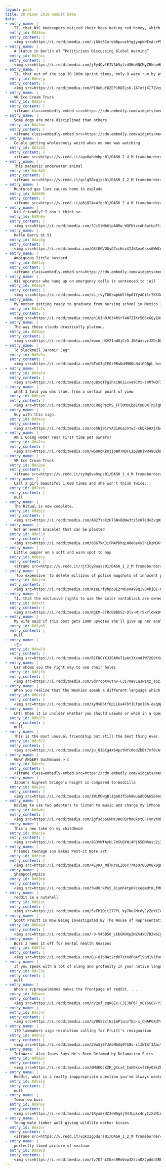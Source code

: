 ```yaml
---
layout: post
title: 20 Nisan 2018 Reddit Debe
data:
- entry_name: |
    TIL that NYC beekeepers noticed their bees making red honey, which led to an investigation that ultimately exposed the city's largest marijuana farm in the basement of a Brooklyn cherry factory
  entry_id: 8d88ow
  entry_content: |
    <img src=https://i.redditmedia.com/-jkUz5IurobDpuuzkYgjynpkNEvAcrP5R6BHAFPbA2I.jpg?s=c0a597ef39a5d1e9662c1537481523d7 frameborder=0>
- entry_name: |
    A Statue in Berlin of “Politicians Discussing Global Warming”
  entry_id: 8d7nxc
  entry_content: |
    <img src=https://i.redditmedia.com/jEy4OvfEIV3b5ylzd5HuNNCMyZBkhoHG2gxjPVylNtM.jpg?s=9d14ba42c821932ca24c246f903a8d2c frameborder=0>
- entry_name: |
    TIL that out of the top 30 100m sprint times, only 9 were run by athletes not associated with doping, all 9 are by Usain Bolt.
  entry_id: 8dbvjg
  entry_content: |
    <img src=https://i.redditmedia.com/PI8ubuYDZEP1RDELsK-IATetjXI7ZVzg1is-Siq1lPU.jpg?s=2f8029650d1edae83e12bd8a08160829 frameborder=0>
- entry_name: |
    VR Ice Cream Truck
  entry_id: 8d8pru
  entry_content: |
    <iframe class=embedly-embed src=https://cdn.embedly.com/widgets/media.html?src=https%3A%2F%2Fgfycat.com%2Fifr%2FWhisperedBonyBuffalo&url=https%3A%2F%2Fgfycat.com%2FWhisperedBonyBuffalo&image=https%3A%2F%2Fthumbs.gfycat.com%2FWhisperedBonyBuffalo-size_restricted.gif&key=522baf40bd3911e08d854040d3dc5c07&type=text%2Fhtml&schema=gfycat width=600 height=450 scrolling=no frameborder=0 allowfullscreen></iframe>
- entry_name: |
    Some dogs are more disciplined than others
  entry_id: 8dalmv
  entry_content: |
    <iframe class=embedly-embed src=https://cdn.embedly.com/widgets/media.html?src=https%3A%2F%2Fgfycat.com%2Fifr%2FDearDazzlingBlacknorwegianelkhound&url=https%3A%2F%2Fgfycat.com%2FDearDazzlingBlacknorwegianelkhound&image=https%3A%2F%2Fthumbs.gfycat.com%2FDearDazzlingBlacknorwegianelkhound-size_restricted.gif&key=522baf40bd3911e08d854040d3dc5c07&type=text%2Fhtml&schema=gfycat width=600 height=450 scrolling=no frameborder=0 allowfullscreen></iframe>
- entry_name: |
    Couple getting wholesomely weird when no one was watching
  entry_id: 8d7z22
  entry_content: |
    <iframe src=https://v.redd.it/agx6ahdmbps01/DASH_2_4_M frameborder=0></iframe>
- entry_name: |
    This majestic underwater animal
  entry_id: 8dc649
  entry_content: |
    <iframe src=https://v.redd.it/gclg58xgjss01/DASH_1_2_M frameborder=0></iframe>
- entry_name: |
    Ruptured gas line causes home to explode
  entry_id: 8d9606
  entry_content: |
    <iframe src=https://v.redd.it/p6j824x4fqs01/DASH_2_4_M frameborder=0></iframe>
- entry_name: |
    Kid-friendly? I don't think so.
  entry_id: 8d9h8e
  entry_content: |
    <img src=https://i.redditmedia.com/3JiStMhGtpA8Mw_WQFKtxcAH6wtUpFtiR10gSrwGdg8.jpg?s=f2f7ee0f8d43562757474ed93ef10c72 frameborder=0>
- entry_name: |
    Halle Berry at 51
  entry_id: 8dacbg
  entry_content: |
    <img src=https://i.redditmedia.com/OSfEGVOGyO7ccHcvXIJXAexGsss6WWCqmAYs9p2iWQE.jpg?s=de408f3d092de9e2fd271a73b6549e48 frameborder=0>
- entry_name: |
    Ambiguous little bastard.
  entry_id: 8d8tdy
  entry_content: |
    <iframe class=embedly-embed src=https://cdn.embedly.com/widgets/media.html?src=https%3A%2F%2Fgfycat.com%2Fifr%2FGracefulWhoppingLeafcutterant&url=https%3A%2F%2Fgfycat.com%2FGracefulWhoppingLeafcutterant&image=https%3A%2F%2Fthumbs.gfycat.com%2FGracefulWhoppingLeafcutterant-size_restricted.gif&key=522baf40bd3911e08d854040d3dc5c07&type=text%2Fhtml&schema=gfycat width=600 height=600 scrolling=no frameborder=0 allowfullscreen></iframe>
- entry_name: |
    911 operator who hung up on emergency calls is sentenced to jail
  entry_id: 8daex0
  entry_content: |
    <img src=https://i.redditmedia.com/xL_rvyT80rwpkWll6pG1YyAOilr7XfXoMLU02AxNbxc.jpg?s=393bc0406d629d332b00afe22825520b frameborder=0>
- entry_name: |
    My mother getting ready to graduate from nursing school in Mexico 1969
  entry_id: 8dac2s
  entry_content: |
    <img src=https://i.redditmedia.com/ph1UIn0J034RSrl4W7ZIKr566xGQyZUX0dPqddZcS7g.jpg?s=efb1aefc83fe7a1cf86e22fa1dbd6117 frameborder=0>
- entry_name: |
    The way these clouds drastically plateau.
  entry_id: 8d9pps
  entry_content: |
    <img src=https://i.redditmedia.com/kweo_UXVZInd8jCzD-JN3WxsvcJ2DsBXbL6DBTYXTww.jpg?s=f16fae4e60dd79be58ee8df074a29fa4 frameborder=0>
- entry_name: |
    To blackmail Jaromir Jagr
  entry_id: 8d8v9a
  entry_content: |
    <img src=https://i.redditmedia.com/bTxG3gIE0z9RuNuMN6OLN4iGQBpL_bzvkfuA1m95Pko.jpg?s=941420ea44b8e0942eeba4b7738a96a1 frameborder=0>
- entry_name: |
  entry_id: 8ddefa
  entry_content: |
    <img src=https://i.redditmedia.com/guBxqTFgihsiN6iixve9CPx-s4MTwQTIjIoJOcI6cQY.jpg?s=658b44546fa221d91ecee128536a2f74 frameborder=0>
- entry_name: |
    what I told you was true, from a certain point of view
  entry_id: 8dbryb
  entry_content: |
    <img src=https://i.redditmedia.com/6COUgPszhS_FFl0MoCbpEtnD0XTnplgKOGBbS48udhU.png?s=9e1925390c724d6cff0745868922374d frameborder=0>
- entry_name: |
    Guy with this sign.
  entry_id: 8d9kxo
  entry_content: |
    <img src=https://i.redditmedia.com/oohNj91rVA310GaJoYw3-cbQkbHXjXb485i7Ka_upcI.jpg?s=6a2697cdacadd3841b49e56513797642 frameborder=0>
- entry_name: |
    Am I Going Home? Yes! First time pet owners!
  entry_id: 8da7ro
  entry_content: |
    <img src=https://i.redditmedia.com/wGOKdKkUjjpWM7NOFCJpBBKjwR49OZhnnACq-hTm2QQ.jpg?s=ca4e839f2e8d08fc094e79628410825c frameborder=0>
- entry_name: |
    VR Ice Cream Truck
  entry_id: 8da2pe
  entry_content: |
    <iframe src=https://v.redd.it/zy9q6vahyps01/DASH_2_4_M frameborder=0></iframe>
- entry_name: |
    Call a girl beautiful 1,000 times and she won't think twice...
  entry_id: 8d7xzh
  entry_content: |
    null
- entry_name: |
    The Ritual is now complete.
  entry_id: 8ddpj2
  entry_content: |
    <img src=https://i.redditmedia.com/AB27YaKzH7SNvBQWw3ti5xKTedvZvq0s_K1YeWs40WU.jpg?s=f4e58bf70d8e275e4b2dd865559f928f frameborder=0>
- entry_name: |
    Got an event bracelet that can be planted
  entry_id: 8dal10
  entry_content: |
    <img src=https://i.redditmedia.com/6067kKJiFMAPDhqLWOo0aXylhLkzMD6fzqdRaKttCoY.jpg?s=cf37bb5e0f761b21c242b9193870c830 frameborder=0>
- entry_name: |
    Little pupper on a soft and warm spot to nap
  entry_id: 8dbory
  entry_content: |
    <iframe src=https://v.redd.it/rjt3cy8uass01/DASH_1_2_M frameborder=0></iframe>
- entry_name: |
    'Too expensive' to delete millions of police mugshots of innocent people, minister claims. Up to 20m facial images are retained - six years after High Court ruling that the practice is unlawful because of the 'risk of stigmatisation'.
  entry_id: 8ddjzm
  entry_content: |
    <img src=https://i.redditmedia.com/KzeLrfyhpo8EZrWGso499qIvB4kjB1-8RUqwLB_DvC8.jpg?s=038160731c9a3796c0d47542cf62864d frameborder=0>
- entry_name: |
    TIL that the exclusive rights to use the color vantablack are owned by artist Anish Kapoor and nobody else is allowed to use it. As a revenge, another artist created the pinkest pink which everyone is allowed to use, except Anish
  entry_id: 8d9xtt
  entry_content: |
    <img src=https://i.redditmedia.com/RgEM-ETRcOBbhS2-Dlx-Mjr5xYlowkDt8Wp3Imde6Oc.jpg?s=9cdbc650d3a088481f5743cd4d2f03bb frameborder=0>
- entry_name: |
    My wife said if this post gets 1000 upvotes she'll give up her anal virginity tonight!
  entry_id: 8d9yb5
  entry_content: |
    null
- entry_name: |
    ✨🐴✨
  entry_id: 8daw7d
  entry_content: |
    <img src=https://i.redditmedia.com/REFNCYKJJEAMeT1pAt3XxmdJW72Q9tXoTzoFme7DNHw.jpg?s=f49a193f6998b5c343fd3a04bdd3eed1 frameborder=0>
- entry_name: |
    Cat shows you the right way to use chair holes
  entry_id: 8ddjfb
  entry_content: |
    <img src=https://i.redditmedia.com/SdrrcoXvutnv-C3I7meVLaJw1Xz_Tpz7-4IyJv227C8.jpg?s=e40f89370cda27bf9cb49a8fb8c97907 frameborder=0>
- entry_name: |
    When you realize that the Wookies speak a different language which has no subtitles, thus you can slap any quote on them and increase the meme material.
  entry_id: 8d8rld
  entry_content: |
    <img src=https://i.redditmedia.com/XyMvB6tfOpLLka4FbYJCfpmI0h-deq9psZMO_N5BBMI.png?s=1a5ee4014b000b79b9f363ec6aa625d3 frameborder=0>
- entry_name: |
    LPT: When it is unclear whether you should usewho or whom in a question, pay attention to the potential answer. If he sounds right in the answer then who is usually correct. If him sounds right in the answer then whom is usually correct.
  entry_id: 8db973
  entry_content: |
    null
- entry_name: |
    This is the most unusual friendship but still the best thing ever.
  entry_id: 8dc672
  entry_content: |
    <img src=https://i.redditmedia.com/jo_0I8Cg4X64pcYHfc0odZbBt7mf0cAfvt7TNcV7Pnk.jpg?s=0ffb1eb2adf434f474fd9f8d95ea27da frameborder=0>
- entry_name: |
    VERY ANGERY Ouchmouse >:c
  entry_id: 8dbrhi
  entry_content: |
    <iframe class=embedly-embed src=https://cdn.embedly.com/widgets/media.html?src=https%3A%2F%2Fgfycat.com%2Fifr%2FMeatyChubbyAmericanshorthair&url=https%3A%2F%2Fgfycat.com%2FMeatyChubbyAmericanshorthair&image=https%3A%2F%2Fthumbs.gfycat.com%2FMeatyChubbyAmericanshorthair-size_restricted.gif&key=2aa3c4d5f3de4f5b9120b660ad850dc9&type=text%2Fhtml&schema=gfycat width=600 height=600 scrolling=no frameborder=0 allowfullscreen></iframe>
- entry_name: |
    Japan’s highest bridge’s height is compared to Godzilla
  entry_id: 8de2vz
  entry_content: |
    <img src=https://i.redditmedia.com/IWiMOwgBlIgm83f5oh0wuGdCQAGS64mdTNaYYEdwPcI.jpg?s=e4fb7b9e5775cfcfac191a26d2d51c33 frameborder=0>
- entry_name: |
    Having to use two adapters to listen to music and charge my iPhone 7
  entry_id: 8d8wkj
  entry_content: |
    <img src=https://i.redditmedia.com/igfsdp66kMYJW6PDrhnOkstCFFXnytRFYS0GQjaKS9E.jpg?s=02425ce6d2d2b8388325a048137d42d8 frameborder=0>
- entry_name: |
    This a new take on my childhood
  entry_id: 8decjw
  entry_content: |
    <img src=https://i.redditmedia.com/8G3VWfAybL7mSUQYWi4Pj65EMhasc2j3PxyxK56GLYA.jpg?s=e620528f8891f1a74158434208a7d46c frameborder=0>
- entry_name: |
    Friends teenage son makes Post-it Note art
  entry_id: 8ddrsm
  entry_content: |
    <img src=https://i.redditmedia.com/4EyKX_Md7RrsLZ06Y7rKpUr8ODV8x8gPSK0qfKH86f4.jpg?s=4008b51f3f45c9906da7cc670e6400df frameborder=0>
- entry_name: |
    Shampoolympics
  entry_id: 8dd3eb
  entry_content: |
    <img src=https://i.redditmedia.com/5wUUrkPo5_8iymhktpUYcxeqmdtmLfMG2R7EzVBJQ0I.png?s=5271aef9758f71ce36fc14cc8e0b875b frameborder=0>
- entry_name: |
    reddit in a nutshell
  entry_id: 8d8jat
  entry_content: |
    <img src=https://i.redditmedia.com/5vFbIQjt277fL_ky7buJMc6yJyZoYtIoIzSAYaMggTQ.png?s=686a2946e4d752b8c1b68cfc5c9f399f frameborder=0>
- entry_name: |
    Scott Pruitt Is Now Being Investigated By The House of Representatives, Senate, White House, Office of Management and Budget, Government Accountability Office, and EPA Inspector General : Congressman Don Beyer
  entry_id: 8dba24
  entry_content: |
    <img src=https://i.redditmedia.com/-9-V46B50_LkbGKHXp2HZX4xD7B2wbIgdN8_Jc8kWrA.jpg?s=6766923598b826bf056c5f1d81c241f1 frameborder=0>
- entry_name: |
    Boss I need it off for mental health Reasons
  entry_id: 8d871o
  entry_content: |
    <img src=https://i.redditmedia.com/Gu-8IbQWt2cdU7zXnOPq4fl9qM1V1fud8Z9IG9TNsnI.jpg?s=2ad99d23a00d26fe479db15c231f666f frameborder=0>
- entry_name: |
    If you speak with a lot of slang and profanity in your native language, you don't speak the language very well. If you speak with a lot of slang and profanity in a second language, you speak the language excellently.
  entry_id: 8dc23z
  entry_content: |
    null
- entry_name: |
    When a r/prequelmemes makes the frontpage of reddit. . . .
  entry_id: 8dbwve
  entry_content: |
    <img src=https://i.redditmedia.com/nV2uf_zqK8Ex-CJIJbP6F_mCYsGOV-Y3aZf7a5T5D4c.jpg?s=b605a56514051ccd25b99257095ece89 frameborder=0>
- entry_name: |
  entry_id: 8daj4r
  entry_content: |
    <img src=https://i.redditmedia.com/qV8Gk2clNsIePlunzTka-x_CHAPGXdYrY6P3IMiMa6Y.jpg?s=fb008910724e9d9d51d17497469afade frameborder=0>
- entry_name: |
    170 lawmakers sign resolution calling for Pruitt's resignation
  entry_id: 8d8niy
  entry_content: |
    <img src=https://i.redditmedia.com/J9w5j8YJAoN5Aq07S0s-i1IW1SfIAaitMWJgagaeUS0.jpg?s=75f52f8cd2cd039c11974e3da5a62e6e frameborder=0>
- entry_name: |
    InfoWars' Alex Jones Says He's Been Defamed by Defamation Suits
  entry_id: 8dba2x
  entry_content: |
    <img src=https://i.redditmedia.com/0MdKQJKZM_gtcx4_IohDksvfZEyQSkZkdwrImsYn6QA.jpg?s=0fbe97b03b92b8f746a9c103fa196819 frameborder=0>
- entry_name: |
    Reddit, what is a really inappropriate question you’ve always wanted to ask?
  entry_id: 8dbalp
  entry_content: |
    null
- entry_name: |
    Tomorrow bois
  entry_id: 8d9n6y
  entry_content: |
    <img src=https://i.redditmedia.com/1RyamrUZJeW5gdj94JLpkc4nyIzXiMinjFv8y4Barrk.jpg?s=fb98afd7425173efd7635dc501b44747 frameborder=0>
- entry_name: |
    Young male timber wolf giving wildlife worker kisses
  entry_id: 8dazor
  entry_content: |
    <iframe src=https://v.redd.it/vqkz2gpdqrs01/DASH_1_2_M frameborder=0></iframe>
- entry_name: |
    perfectly timed picture of seafoam
  entry_id: 8da9od
  entry_content: |
    <img src=https://i.redditmedia.com/fv7KfnLCNxs9RmVwp3XtznDXJpddd4RDSo1CT7pp-XI.jpg?s=c850da133b6b4ff0e64f0fd4b01a8842 frameborder=0>
---
```


